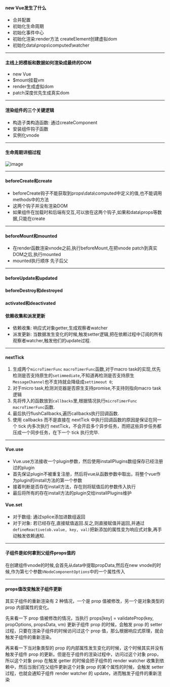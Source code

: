 #### new Vue发生了什么
- 合并配置
- 初始化生命周期
- 初始化事件中心
- 初始化渲染:render方法 createElement创建虚拟dom
- 初始化data\props\computed\watcher

---

#### 主线上把模板和数据如何渲染成最终的DOM
- new Vue
- $mount挂载vm
- render生成虚拟dom
- patch深度优先生成真实dom

---

#### 渲染组件的三个关键逻辑
- 构造子类构造函数: 通过createComponent
- 安装组件钩子函数
- 实例化vnode

---

#### 生命周期详细过程
![image](https://ustbhuangyi.github.io/vue-analysis/assets/lifecycle.png)

---

#### beforeCreate和create
- beforeCreate钩子不能获取到props\data\computed中定义的值,也不能调用methods中的方法
- 这两个钩子并没有渲染DOM
- 如果组件在加载时和后端有交互,可以放在这两个钩子,如果和data\props等数据,只能在create

---

#### beforeMount和mounted
- 在render函数渲染vnode之前,执行beforeMount,在把vnode patch到真实DOM之后,执行mounted
- mounted执行顺序 先子后父

---

#### beforeUpdate和updated
#### beforeDestroy和destroyed
#### activated和deactivated
#### 依赖收集和派发更新
- 依赖收集: 响应式对象getter,生成观察者watcher
- 派发更新: 当数据发生变化的时候,触发setter逻辑,把在依赖过程中订阅的所有观察者watcher,触发他们的update过程.

---

#### nextTick
1. 生成两个`microTimerFunc` `macroTimerFunc`函数,对于macro task的实现,优先检测是否支持原生的`setimmediate`,不知道再检测是否支持原生`MessageChannel`也不支持就会降级成`settimeout 0`;
2. 对于micro task,检测浏览器是否原生支持promise,不支持则指向macro task逻辑
3. 先将传入的函数放到`callbacks`里,根据情况执行`microTimerFunc` `macroTimerFunc`函数.
4. 最后执行flushCallbacks,遍历callbacks执行回调函数.
5. 使用 callbacks 而不是直接在 nextTick 中执行回调函数的原因是保证在同一个 tick 内多次执行 nextTick，不会开启多个异步任务，而把这些异步任务都压成一个同步任务，在下一个 tick 执行完毕.

---

#### Vue.use
- Vue.use方法接收一个plugin参数，然后使用installPlugins数组保存已经注册过的plugin
- 首先保证plugin不被重复注册，然后将vue从函数参数中取出，将整个vue作为plugin的install方法的第一个参数
- 接着判断是否存在install方法，存在则将赋值后的参数传入执行
- 最后将所有的存在install方法的plugin交给installPlugins维护

#### Vue.set
- 对于数组: 通过splice添加进数组返回
- 对于对象: 若已经存在,直接赋值返回.反之,则直接赋值并返回,并通过`defineReactive(ob.value, key, val)`把新添加的属性变为响应式对象,再手动触发依赖通知.

---

#### 子组件是如何拿到父组件props值的
在创建组件vnode的时候,会首先从data中提取propData,然后在new vnode的时候,作为第七个参数`VNodeComponentOptions`中的一个属性传入

---

#### props值改变触发子组件更新
其实子组件的重新渲染有 2 种情况，一个是 prop 值被修改，另一个是对象类型的 prop 内部属性的变化。

先来看一下 prop 值被修改的情况，当执行 props[key] = validateProp(key, propOptions, propsData, vm) 更新子组件 prop 的时候，会触发 prop 的 setter 过程，只要在渲染子组件的时候访问过这个 prop 值，那么根据响应式原理，就会触发子组件的重新渲染。

再来看一下当对象类型的 prop 的内部属性发生变化的时候，这个时候其实并没有触发子组件 prop 的更新。但是在子组件的渲染过程中，访问过这个对象 prop，所以这个对象 prop 在触发 getter 的时候会把子组件的 render watcher 收集到依赖中，然后当我们在父组件更新这个对象 prop 的某个属性的时候，会触发 setter 过程，也就会通知子组件 render watcher 的 update，进而触发子组件的重新渲染

